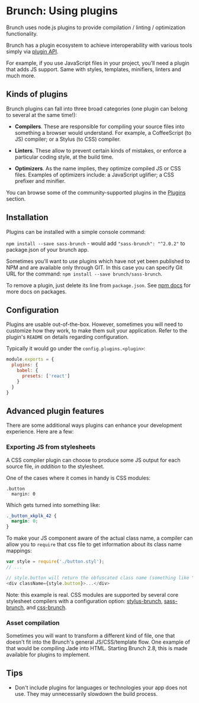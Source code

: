 # Brunch: Using plugins

Brunch uses node.js plugins to provide compilation / linting / optimization functionality.

Brunch has a plugin ecosystem to achieve interoperability with various tools simply via [plugin API](/docs/plugins.html).

For example, if you use JavaScript files in your project,
you’ll need a plugin that adds JS support.
Same with styles, templates, minifiers, linters and much more.

<div class="toc-placeholder"></div>

## Kinds of plugins

Brunch plugins can fall into three broad categories (one plugin can belong to several at the same time!):

* **Compilers**.
  These are responsible for compiling your source files into something a browser would understand.
  For example, a CoffeeScript (to JS) compiler; or a Stylus (to CSS) compiler.

* **Linters**.
  These allow to prevent certain kinds of mistakes, or enforce a particular coding style, at the build time.

* **Optimizers**.
  As the name implies, they optimize compiled JS or CSS files.
  Examples of optimizers include: a JavaScript uglifier; a CSS prefixer and minifier.

You can browse some of the community-supported plugins in the [Plugins](/plugins.html) section.

## Installation

Plugins can be installed with a simple console command:

`npm install --save sass-brunch` - would add `"sass-brunch": "^2.0.2"` to package.json of your brunch app.

Sometimes you'll want to use plugins which have not yet been published to NPM and are available only through GIT.
In this case you can specify Git URL for the command: `npm install --save brunch/sass-brunch`.

To remove a plugin, just delete its line from `package.json`.
See [npm docs](http://npmjs.org/doc/json.html#dependencies) for more docs on packages.

## Configuration

Plugins are usable out-of-the-box.
However, sometimes you will need to customize how they work, to make them suit your application.
Refer to the plugin's `README` on details regarding configuration.

Typically it would go under the `config.plugins.<plugin>`:

```javascript
module.exports = {
  plugins: {
    babel: {
      presets: ['react']
    }
  }
}
```

## Advanced plugin features

There are some additional ways plugins can enhance your development experience.
Here are a few:

### Exporting JS from stylesheets

A CSS compiler plugin can choose to produce some JS output for each source file, *in addition* to the stylesheet.

One of the cases where it comes in handy is CSS modules:

```stylus
.button
  margin: 0
```

Which gets turned into something like:

```css
._button_xkplk_42 {
  margin: 0;
}
```

To make your JS component aware of the actual class name, a compiler can allow you to `require` that css file to get information about its class name mappings:

```javascript
var style = require('./button.styl');
// ...

// style.button will return the obfuscated class name (something like "_button_xkplk_42" perhaps)
<div className={style.button}>...</div>
```

Note: this example is real. CSS modules are supported by several core stylesheet compilers with a configuration option: [stylus-brunch](https://github.com/brunch/stylus-brunch#css-modules), [sass-brunch](https://github.com/brunch/sass-brunch#css-modules), and [css-brunch](https://github.com/brunch/css-brunch#css-modules).

### Asset compilation

Sometimes you will want to transform a different kind of file, one that doesn't fit into the Brunch's general JS/CSS/template flow.
One example of that would be compiling Jade into HTML.
Starting Brunch 2.8, this is made available for plugins to implement.

## Tips

- Don't include plugins for languages or technologies your app does not use.
  They may unnecessarily slowdown the build process.
